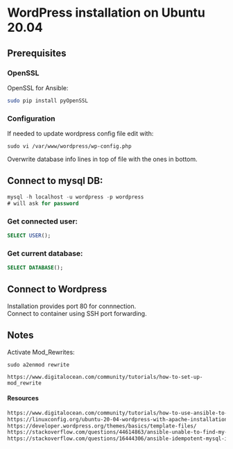 # WordPress installation on Ubuntu 20.04 
## Prerequisites

### OpenSSL
OpenSSL for Ansible:
```bash
sudo pip install pyOpenSSL
```

### Configuration
If needed to update wordpress config file edit with:
```
sudo vi /var/www/wordpress/wp-config.php 
```
Overwrite database info lines in top of file with the ones in bottom.

## Connect to mysql DB:
```sql
mysql -h localhost -u wordpress -p wordpress
# will ask for password
```
### Get connected user:
```sql
SELECT USER();
```
### Get current database:
```sql
SELECT DATABASE();
```
## Connect to Wordpress
Installation provides port 80 for connnection.<br/>
Connect to container using SSH port forwarding.

## Notes
Activate Mod_Rewrites:
```
sudo a2enmod rewrite
```
```
https://www.digitalocean.com/community/tutorials/how-to-set-up-mod_rewrite
```

#### Resources
```html
https://www.digitalocean.com/community/tutorials/how-to-use-ansible-to-install-and-set-up-wordpress-with-lamp-on-ubuntu-18-04
https://linuxconfig.org/ubuntu-20-04-wordpress-with-apache-installation
https://developer.wordpress.org/themes/basics/template-files/
https://stackoverflow.com/questions/44614863/ansible-unable-to-find-my-cnf-cant-connect-to-local-mysql-server
https://stackoverflow.com/questions/16444306/ansible-idempotent-mysql-installation-playbook
```
